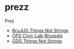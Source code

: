 # prezz
Prez


*   [BruJUG Things Not Strings](https://djodjoni.github.io/prezz/2017-04-27-brujug-things-not-strings/#)
*   [OFD Civic-Lab-Brussels](https://djodjoni.github.io/prezz/2017-04-25-okfnbe-ofd-pitch/#)
*   [GDG Things Not Strings](https://djodjoni.github.io/prezz/2017-04-21-gdg-things-not-strings/#)
